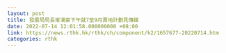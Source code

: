 ```yaml
---
layout: post
title: 發展局局長甯漢豪下午就7至9月賣地計劃見傳媒
date: 2022-07-14 12:01:58.000000000 +08:00
link: https://news.rthk.hk/rthk/ch/component/k2/1657677-20220714.htm
categories: rthk
---
```



